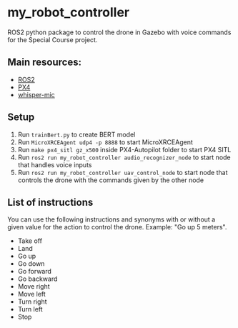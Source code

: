 # my_robot_controller
ROS2 python package to control the drone in Gazebo with voice commands for the Special Course project.

## Main resources:
- [ROS2](https://docs.ros.org/en/humble/index.html)
- [PX4](https://docs.px4.io/main/en/ros/ros2_comm.html)
- [whisper-mic](https://github.com/mallorbc/whisper_mic)

## Setup
1. Run ```trainBert.py``` to create BERT model
2. Run ```MicroXRCEAgent udp4 -p 8888``` to start MicroXRCEAgent
3. Run ```make px4_sitl gz_x500``` inside PX4-Autopilot folder to start PX4 SITL
4. Run ```ros2 run my_robot_controller audio_recognizer_node``` to start node that handles voice inputs
5. Run ```ros2 run my_robot_controller uav_control_node``` to start node that controls the drone with the commands given by the other node

## List of instructions
You can use the following instructions and synonyms with or without a given value for the action to control the drone. Example: "Go up 5 meters".
- Take off
- Land
- Go up
- Go down
- Go forward
- Go backward
- Move right
- Move left
- Turn right
- Turn left
- Stop

